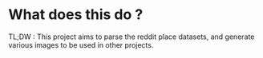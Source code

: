 # What does this do ?
TL;DW : This project aims to parse the reddit place datasets, and generate various images to be used in other projects.